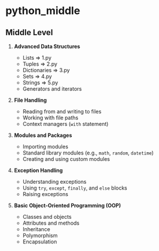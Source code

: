 # python_middle


## Middle Level
1. **Advanced Data Structures**
   - Lists => 1.py
   - Tuples => 2.py
   - Dictionaries => 3.py
   - Sets => 4.py
   - Strings => 5.py
   - Generators and iterators

2. **File Handling**
   - Reading from and writing to files
   - Working with file paths
   - Context managers (`with` statement)

3. **Modules and Packages**
   - Importing modules
   - Standard library modules (e.g., `math`, `random`, `datetime`)
   - Creating and using custom modules

4. **Exception Handling**
   - Understanding exceptions
   - Using `try`, `except`, `finally`, and `else` blocks
   - Raising exceptions

5. **Basic Object-Oriented Programming (OOP)**
   - Classes and objects
   - Attributes and methods
   - Inheritance
   - Polymorphism
   - Encapsulation
